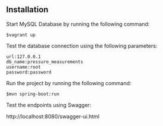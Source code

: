 ## Installation
Start MySQL Database by running the following command:
```shell script
$vagrant up
```
Test the database connection using the following parameters:
```properties
url:127.0.0.1
db_name:pressure_measurements
username:root
password:password 
```
Run the project by running the following command:
```shell script
$mvn spring-boot:run
```
Test the endpoints using Swagger:

http://localhost:8080/swagger-ui.html